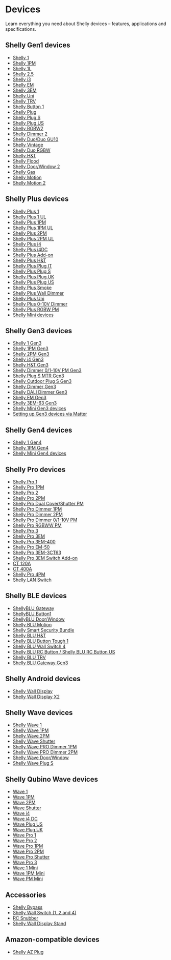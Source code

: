 Devices
==========

Learn everything you need about Shelly devices – features, applications and specifications.

 Shelly Gen1 devices
----------

* [Shelly 1](https://kb.shelly.cloud/knowledge-base/shelly-1)
* [Shelly 1PM](https://kb.shelly.cloud/knowledge-base/shelly-1pm)
* [Shelly 1L](https://kb.shelly.cloud/knowledge-base/shelly-1l)
* [Shelly 2.5](https://kb.shelly.cloud/knowledge-base/shelly-2-5)
* [Shelly i3](https://kb.shelly.cloud/knowledge-base/shelly-i3)
* [Shelly EM](https://kb.shelly.cloud/knowledge-base/shelly-em)
* [Shelly 3EM](https://kb.shelly.cloud/knowledge-base/shelly-3em)
* [Shelly Uni](https://kb.shelly.cloud/knowledge-base/shelly-uni)
* [Shelly TRV](https://kb.shelly.cloud/knowledge-base/shelly-trv)
* [Shelly Button 1](https://kb.shelly.cloud/knowledge-base/shelly-button-1)
* [Shelly Plug](https://kb.shelly.cloud/knowledge-base/shelly-plug)
* [Shelly Plug S](https://kb.shelly.cloud/knowledge-base/shelly-plug-s)
* [Shelly Plug US](https://kb.shelly.cloud/knowledge-base/shelly-plug-us)
* [Shelly RGBW2](https://kb.shelly.cloud/knowledge-base/shelly-rgbw2)
* [Shelly Dimmer 2](https://kb.shelly.cloud/knowledge-base/shelly-dimmer-2)
* [Shelly Duo/Duo GU10](https://kb.shelly.cloud/knowledge-base/shelly-duo-duo-gu10)
* [Shelly Vintage](https://kb.shelly.cloud/knowledge-base/shelly-vintage)
* [Shelly Duo RGBW](https://kb.shelly.cloud/knowledge-base/shelly-bulb-duo-rgbw)
* [Shelly H&T](https://kb.shelly.cloud/knowledge-base/shelly-h-t)
* [Shelly Flood](https://kb.shelly.cloud/knowledge-base/shelly-flood)
* [Shelly Door/Window 2](https://kb.shelly.cloud/knowledge-base/shelly-door-window-2)
* [Shelly Gas](https://kb.shelly.cloud/knowledge-base/shelly-gas)
* [Shelly Motion](https://kb.shelly.cloud/knowledge-base/shelly-motion)
* [Shelly Motion 2](https://kb.shelly.cloud/knowledge-base/shelly-motion-2)

 Shelly Plus devices
----------

* [Shelly Plus 1](https://kb.shelly.cloud/knowledge-base/shelly-plus-1)
* [Shelly Plus 1 UL](https://kb.shelly.cloud/knowledge-base/shelly-plus-1-ul)
* [Shelly Plus 1PM](https://kb.shelly.cloud/knowledge-base/shelly-plus-1pm)
* [Shelly Plus 1PM UL](https://kb.shelly.cloud/knowledge-base/shelly-plus-1pm-ul)
* [Shelly Plus 2PM](https://kb.shelly.cloud/knowledge-base/shelly-plus-2pm)
* [Shelly Plus 2PM UL](https://kb.shelly.cloud/knowledge-base/shelly-plus-2pm-ul)
* [Shelly Plus i4](https://kb.shelly.cloud/knowledge-base/shelly-plus-i4)
* [Shelly Plus i4DC](https://kb.shelly.cloud/knowledge-base/shelly-plus-i4dc)
* [Shelly Plus Add-on](https://kb.shelly.cloud/knowledge-base/shelly-plus-add-on)
* [Shelly Plus H&T](https://kb.shelly.cloud/knowledge-base/shelly-plus-h-t)
* [Shelly Plus Plug IT](https://kb.shelly.cloud/knowledge-base/shelly-plus-plug-it)
* [Shelly Plus Plug S](https://kb.shelly.cloud/knowledge-base/shelly-plus-plug-s-1)
* [Shelly Plus Plug UK](https://kb.shelly.cloud/knowledge-base/shelly-plus-plug-uk)
* [Shelly Plus Plug US](https://kb.shelly.cloud/knowledge-base/shelly-plus-plug-us)
* [Shelly Plus Smoke](https://kb.shelly.cloud/knowledge-base/shelly-plus-smoke)
* [Shelly Plus Wall Dimmer](https://kb.shelly.cloud/knowledge-base/shelly-plus-wall-dimmer)
* [Shelly Plus Uni](https://kb.shelly.cloud/knowledge-base/shelly-plus-uni)
* [Shelly Plus 0-10V Dimmer](https://kb.shelly.cloud/knowledge-base/shelly-plus-0-10v-dimmer)
* [Shelly Plus RGBW PM](https://kb.shelly.cloud/knowledge-base/shelly-plus-rgbw-pm)
* [Shelly Mini devices](https://kb.shelly.cloud/knowledge-base/shelly-mini-devices)

 Shelly Gen3 devices
----------

* [Shelly 1 Gen3](https://kb.shelly.cloud/knowledge-base/shelly-1-gen3)
* [Shelly 1PM Gen3](https://kb.shelly.cloud/knowledge-base/shelly-1pm-gen3)
* [Shelly 2PM Gen3](https://kb.shelly.cloud/knowledge-base/shelly-2pm-gen3)
* [Shelly i4 Gen3](https://kb.shelly.cloud/knowledge-base/shelly-i4-gen3)
* [Shelly H&T Gen3](https://kb.shelly.cloud/knowledge-base/shelly-h-t-gen3)
* [Shelly Dimmer 0/1-10V PM Gen3](https://kb.shelly.cloud/knowledge-base/shelly-dimmer-0-1-10v-pm-gen3)
* [Shelly Plug S MTR Gen3](https://kb.shelly.cloud/knowledge-base/shelly-plug-s-mtr-gen3)
* [Shelly Outdoor Plug S Gen3](https://kb.shelly.cloud/knowledge-base/outdoor-plug-s-gen3)
* [Shelly Dimmer Gen3](https://kb.shelly.cloud/knowledge-base/shelly-dimmer-gen3)
* [Shelly DALI Dimmer Gen3](https://kb.shelly.cloud/knowledge-base/shelly-dali-dimmer-gen3)
* [Shelly EM Gen3](https://kb.shelly.cloud/knowledge-base/shelly-em-gen3)
* [Shelly 3EM-63 Gen3](https://kb.shelly.cloud/knowledge-base/shelly-3em-63-gen3)
* [Shelly Mini Gen3 devices](https://kb.shelly.cloud/knowledge-base/shelly-mini-gen3-devices)
* [Setting up Gen3 devices via Matter](https://kb.shelly.cloud/knowledge-base/setting-up-gen3-devices-via-matter)

 Shelly Gen4 devices
----------

* [Shelly 1 Gen4](https://kb.shelly.cloud/knowledge-base/shelly-1-gen4)
* [Shelly 1PM Gen4](https://kb.shelly.cloud/knowledge-base/shelly-1pm-gen4)
* [Shelly Mini Gen4 devices](https://kb.shelly.cloud/knowledge-base/shelly-mini-gen4-devices)

 Shelly Pro devices
----------

* [Shelly Pro 1](https://kb.shelly.cloud/knowledge-base/shelly-pro-1)
* [Shelly Pro 1PM](https://kb.shelly.cloud/knowledge-base/shelly-pro-1pm)
* [Shelly Pro 2](https://kb.shelly.cloud/knowledge-base/shelly-pro-2)
* [Shelly Pro 2PM](https://kb.shelly.cloud/knowledge-base/shelly-pro-2pm)
* [Shelly Pro Dual Cover/Shutter PM](https://kb.shelly.cloud/knowledge-base/shelly-pro-dual-cover-pm)
* [Shelly Pro Dimmer 1PM](https://kb.shelly.cloud/knowledge-base/shelly-pro-dimmer-1pm)
* [Shelly Pro Dimmer 2PM](https://kb.shelly.cloud/knowledge-base/shelly-pro-dimmer-2pm)
* [Shelly Pro Dimmer 0/1-10V PM](https://kb.shelly.cloud/knowledge-base/shelly-pro-dimmer-0-1-10v-pm)
* [Shelly Pro RGBWW PM](https://kb.shelly.cloud/knowledge-base/shelly-pro-rgbww-pm)
* [Shelly Pro 3](https://kb.shelly.cloud/knowledge-base/shelly-pro-3-v1)
* [Shelly Pro 3EM](https://kb.shelly.cloud/knowledge-base/shelly-pro-3em)
* [Shelly Pro 3EM-400](https://kb.shelly.cloud/knowledge-base/shelly-pro-3em-400)
* [Shelly Pro EM-50](https://kb.shelly.cloud/knowledge-base/shelly-pro-em-50)
* [Shelly Pro 3EM-3CT63](https://kb.shelly.cloud/knowledge-base/shelly-pro-3em-3ct63)
* [Shelly Pro 3EM Switch Add-on](https://kb.shelly.cloud/knowledge-base/shelly-pro-3em-switch-add-on)
* [CT 120A](https://kb.shelly.cloud/knowledge-base/ct-120a)
* [CT 400A](https://kb.shelly.cloud/knowledge-base/ct-400a)
* [Shelly Pro 4PM](https://kb.shelly.cloud/knowledge-base/4shelly-pro-4pm)
* [Shelly LAN Switch](https://kb.shelly.cloud/knowledge-base/shelly-lan-switch)

 Shelly BLE devices
----------

* [ShellyBLU Gateway](https://kb.shelly.cloud/knowledge-base/shellyblu-gateway)
* [ShellyBLU Button1](https://kb.shelly.cloud/knowledge-base/shellyblu-button1)
* [ShellyBLU Door/Window](https://kb.shelly.cloud/knowledge-base/shellyblu-door-window)
* [Shelly BLU Motion](https://kb.shelly.cloud/knowledge-base/shellyblu-motion)
* [Shelly Smart Security Bundle](https://kb.shelly.cloud/knowledge-base/shelly-smart-security-bundle)
* [Shelly BLU H&T](https://kb.shelly.cloud/knowledge-base/shelly-blu-h-t)
* [Shelly BLU Button Tough 1](https://kb.shelly.cloud/knowledge-base/shelly-blu-button-tough-1)
* [Shelly BLU Wall Switch 4](https://kb.shelly.cloud/knowledge-base/shelly-blu-wall-switch-4)
* [Shelly BLU RC Button / Shelly BLU RC Button US](https://kb.shelly.cloud/knowledge-base/shelly-blu-rc-button-4-us)
* [Shelly BLU TRV](https://kb.shelly.cloud/knowledge-base/shelly-blu-trv)
* [Shelly BLU Gateway Gen3](https://kb.shelly.cloud/knowledge-base/shelly-blu-gateway-gen3)

 Shelly Android devices
----------

* [Shelly Wall Display](https://kb.shelly.cloud/knowledge-base/shelly-wall-display)
* [Shelly Wall Display X2](https://kb.shelly.cloud/knowledge-base/shelly-wall-display-x2)

 Shelly Wave devices
----------

* [Shelly Wave 1](https://kb.shelly.cloud/knowledge-base/shelly-wave-1)
* [Shelly Wave 1PM](https://kb.shelly.cloud/knowledge-base/shelly-wave-1pm)
* [Shelly Wave 2PM](https://kb.shelly.cloud/knowledge-base/shelly-wave-2pm)
* [Shelly Wave Shutter](https://kb.shelly.cloud/knowledge-base/shelly-wave-shutter)
* [Shelly Wave PRO Dimmer 1PM](https://kb.shelly.cloud/knowledge-base/shelly-wave-pro-dimmer-1pm)
* [Shelly Wave PRO Dimmer 2PM](https://kb.shelly.cloud/knowledge-base/shelly-wave-pro-dimmer-2pm)
* [Shelly Wave Door/Window](https://kb.shelly.cloud/knowledge-base/shelly-wave-door-window)
* [Shelly Wave Plug S](https://kb.shelly.cloud/knowledge-base/shelly-wave-plug-s)

 Shelly Qubino Wave devices
----------

* [Wave 1](https://kb.shelly.cloud/knowledge-base/wave-1-1)
* [Wave 1PM](https://kb.shelly.cloud/knowledge-base/wave-1pm-1)
* [Wave 2PM](https://kb.shelly.cloud/knowledge-base/wave-2pm-1)
* [Wave Shutter](https://kb.shelly.cloud/knowledge-base/wave-shutter-1)
* [Wave i4](https://kb.shelly.cloud/knowledge-base/wave-i4-1)
* [Wave i4 DC](https://kb.shelly.cloud/knowledge-base/wave-i4-dc-1)
* [Wave Plug US](https://kb.shelly.cloud/knowledge-base/wave-plug-us)
* [Wave Plug UK](https://kb.shelly.cloud/knowledge-base/wave-plug-uk)
* [Wave Pro 1](https://kb.shelly.cloud/knowledge-base/wave-pro-1-1)
* [Wave Pro 2](https://kb.shelly.cloud/knowledge-base/wave-pro-2-1)
* [Wave Pro 1PM](https://kb.shelly.cloud/knowledge-base/wave-pro-1pm-1)
* [Wave Pro 2PM](https://kb.shelly.cloud/knowledge-base/wave-pro-2pm-1)
* [Wave Pro Shutter](https://kb.shelly.cloud/knowledge-base/wave-pro-shutter)
* [Wave Pro 3](https://kb.shelly.cloud/knowledge-base/wave-pro-3)
* [Wave 1 Mini](https://kb.shelly.cloud/knowledge-base/wave-1-mini-1)
* [Wave 1PM Mini](https://kb.shelly.cloud/knowledge-base/wave-1pm-mini-1)
* [Wave PM Mini](https://kb.shelly.cloud/knowledge-base/wave-pm-mini-1)

 Accessories
----------

* [Shelly Bypass](https://kb.shelly.cloud/knowledge-base/shelly-bypass)
* [Shelly Wall Switch (1, 2 and 4)](https://kb.shelly.cloud/knowledge-base/shelly-wall-switch-1-2-and-4)
* [RC Snubber](https://kb.shelly.cloud/knowledge-base/rc-snubber)
* [Shelly Wall Display Stand](https://kb.shelly.cloud/knowledge-base/shelly-wall-display-stand)

 Amazon-compatible devices
----------

* [Shelly AZ Plug](https://kb.shelly.cloud/knowledge-base/shelly-az-plug)
